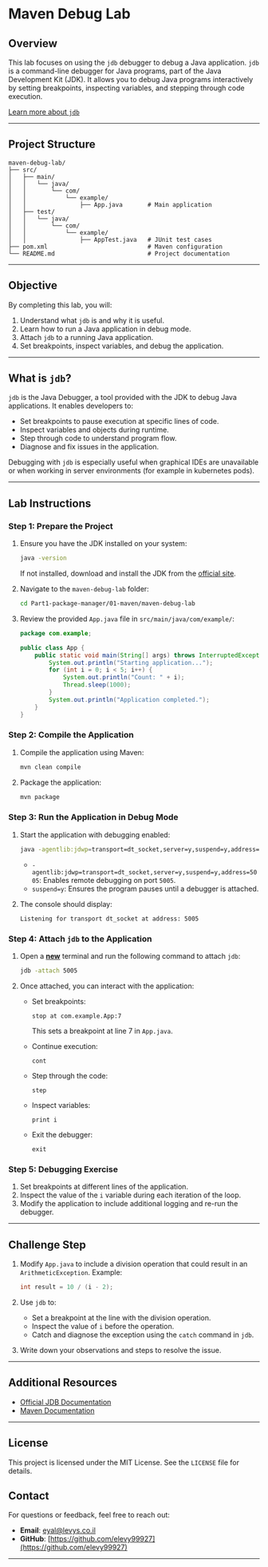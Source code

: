 
# Maven Debug Lab

## Overview

This lab focuses on using the `jdb` debugger to debug a Java application. `jdb` is a command-line debugger for Java programs, part of the Java Development Kit (JDK). It allows you to debug Java programs interactively by setting breakpoints, inspecting variables, and stepping through code execution.

[Learn more about `jdb`](https://docs.oracle.com/en/java/javase/11/tools/jdb.html)

---
## **Project Structure**
```
maven-debug-lab/
├── src/
│   ├── main/
│   │   └── java/
│   │       └── com/
│   │           └── example/
│   │               ├── App.java       # Main application
│   ├── test/
│   │   └── java/
│   │       └── com/
│   │           └── example/
│   │               ├── AppTest.java   # JUnit test cases
├── pom.xml                            # Maven configuration
└── README.md                          # Project documentation
```
---
## Objective

By completing this lab, you will:

1. Understand what `jdb` is and why it is useful.
2. Learn how to run a Java application in debug mode.
3. Attach `jdb` to a running Java application.
4. Set breakpoints, inspect variables, and debug the application.

---

## What is `jdb`?

`jdb` is the Java Debugger, a tool provided with the JDK to debug Java applications. It enables developers to:

- Set breakpoints to pause execution at specific lines of code.
- Inspect variables and objects during runtime.
- Step through code to understand program flow.
- Diagnose and fix issues in the application.

Debugging with `jdb` is especially useful when graphical IDEs are unavailable or when working in server environments (for example in kubernetes pods).

---

## Lab Instructions

### Step 1: Prepare the Project

1. Ensure you have the JDK installed on your system:
   ```bash
   java -version
   ```
   If not installed, download and install the JDK from the [official site](https://www.oracle.com/java/technologies/javase-downloads.html).

2. Navigate to the `maven-debug-lab` folder:
   ```bash
   cd Part1-package-manager/01-maven/maven-debug-lab
   ```

3. Review the provided `App.java` file in `src/main/java/com/example/`:
   ```java
   package com.example;

   public class App {
       public static void main(String[] args) throws InterruptedException {
           System.out.println("Starting application...");
           for (int i = 0; i < 5; i++) {
               System.out.println("Count: " + i);
               Thread.sleep(1000);
           }
           System.out.println("Application completed.");
       }
   }
   ```

### Step 2: Compile the Application

1. Compile the application using Maven:
   ```bash
   mvn clean compile
   ```

2. Package the application:
   ```bash
   mvn package
   ```

### Step 3: Run the Application in Debug Mode

1. Start the application with debugging enabled:
   ```bash
   java -agentlib:jdwp=transport=dt_socket,server=y,suspend=y,address=5005 -cp target/maven-debug-lab-1.0-SNAPSHOT.jar com.example.App
   ```
   - `-agentlib:jdwp=transport=dt_socket,server=y,suspend=y,address=5005`: Enables remote debugging on port `5005`.
   - `suspend=y`: Ensures the program pauses until a debugger is attached.

2. The console should display:
   ```
   Listening for transport dt_socket at address: 5005
   ```

### Step 4: Attach `jdb` to the Application

1. Open a <u><B>new</B></u> terminal and run the following command to attach `jdb`:
   ```bash
   jdb -attach 5005
   ```

2. Once attached, you can interact with the application:
   - Set breakpoints:
     ```
     stop at com.example.App:7
     ```
     This sets a breakpoint at line 7 in `App.java`.

   - Continue execution:
     ```
     cont
     ```

   - Step through the code:
     ```
     step
     ```

   - Inspect variables:
     ```
     print i
     ```

   - Exit the debugger:
     ```
     exit
     ```

### Step 5: Debugging Exercise

1. Set breakpoints at different lines of the application.
2. Inspect the value of the `i` variable during each iteration of the loop.
3. Modify the application to include additional logging and re-run the debugger.

---

## Challenge Step

1. Modify `App.java` to include a division operation that could result in an `ArithmeticException`. Example:
   ```java
   int result = 10 / (i - 2);
   ```

2. Use `jdb` to:
   - Set a breakpoint at the line with the division operation.
   - Inspect the value of `i` before the operation.
   - Catch and diagnose the exception using the `catch` command in `jdb`.

3. Write down your observations and steps to resolve the issue.

---

## Additional Resources

- [Official JDB Documentation](https://docs.oracle.com/en/java/javase/11/tools/jdb.html)
- [Maven Documentation](https://maven.apache.org/guides/)

---

## License

This project is licensed under the MIT License. See the `LICENSE` file for details.

## **Contact**
For questions or feedback, feel free to reach out:
- **Email**: eyal@levys.co.il
- **GitHub**: [https://github.com/elevy99927](https://github.com/elevy99927)

---

